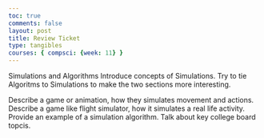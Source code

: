 ```yaml
---
toc: true
comments: false
layout: post
title: Review Ticket
type: tangibles
courses: { compsci: {week: 11} }
---
```


Simulations and Algorithms Introduce concepts of Simulations. Try to tie Algoritms to Simulations to make the two sections more interesting.

Describe a game or animation, how they simulates movement and actions. Describe a game like flight simulator, how it simulates a real life activity. Provide an example of a simulation algorithm. Talk about key college board topcis.